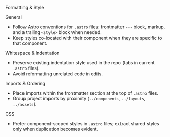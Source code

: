 Formatting & Style

General
- Follow Astro conventions for `.astro` files: frontmatter `---` block, markup, and a trailing `<style>` block when needed.
- Keep styles co-located with their component when they are specific to that component.

Whitespace & Indentation
- Preserve existing indentation style used in the repo (tabs in current `.astro` files).
- Avoid reformatting unrelated code in edits.

Imports & Ordering
- Place imports within the frontmatter section at the top of `.astro` files.
- Group project imports by proximity (`../components`, `../layouts`, `../assets`).

CSS
- Prefer component-scoped styles in `.astro` files; extract shared styles only when duplication becomes evident.

